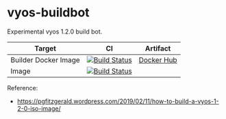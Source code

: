 # vyos-buildbot

Experimental vyos 1.2.0 build bot.

| Target               | CI                                                                                                                                                                                                                               | Artifact                                                                                     |
|----------------------|----------------------------------------------------------------------------------------------------------------------------------------------------------------------------------------------------------------------------------|----------------------------------------------------------------------------------------------|
| Builder Docker Image | [![Build Status](https://dev.azure.com/nekomimiswitch/VyOS/_apis/build/status/VyOS%20Build%20Environment%20Docker?branchName=master)](https://dev.azure.com/nekomimiswitch/VyOS/_build/latest?definitionId=46&branchName=master) | [Docker Hub](https://cloud.docker.com/repository/registry-1.docker.io/jamesits/vyos-builder) |
| Image                | [![Build Status](https://dev.azure.com/nekomimiswitch/VyOS/_apis/build/status/VyOS?branchName=master)](https://dev.azure.com/nekomimiswitch/VyOS/_build/latest?definitionId=45&branchName=master)                                |                                                                                              |

Reference: 
* https://pgfitzgerald.wordpress.com/2019/02/11/how-to-build-a-vyos-1-2-0-iso-image/
